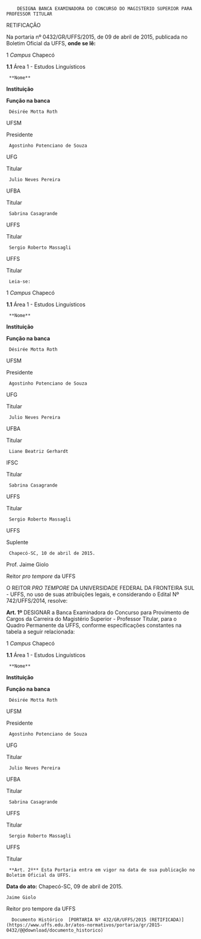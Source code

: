         DESIGNA BANCA EXAMINADORA DO CONCURSO DO MAGISTÉRIO SUPERIOR PARA PROFESSOR TITULAR  

RETIFICAÇÃO

 Na portaria nº 0432/GR/UFFS/2015, de 09 de abril de 2015, publicada no Boletim Oficial da UFFS, **onde se lê:**

 1 *Campus* Chapecó

 **1.1** Área 1 - Estudos Linguísticos

     **Nome**

   **Instituição**

   **Função na banca**

     Désirée Motta Roth

   UFSM

   Presidente

     Agostinho Potenciano de Souza

   UFG

   Titular

     Julio Neves Pereira

   UFBA

   Titular

     Sabrina Casagrande

   UFFS

   Titular

     Sergio Roberto Massagli

   UFFS

   Titular

     Leia-se:

 1 *Campus* Chapecó

 **1.1** Área 1 - Estudos Linguísticos

     **Nome**

   **Instituição**

   **Função na banca**

     Désirée Motta Roth

   UFSM

   Presidente

     Agostinho Potenciano de Souza

   UFG

   Titular

     Julio Neves Pereira

   UFBA

   Titular

     Liane Beatriz Gerhardt

   IFSC

   Titular

     Sabrina Casagrande

   UFFS

   Titular

     Sergio Roberto Massagli

   UFFS

   Suplente

     Chapecó-SC, 10 de abril de 2015.

 Prof. Jaime Giolo

 Reitor *pro tempore* da UFFS

 O REITOR *PRO TEMPORE* DA UNIVERSIDADE FEDERAL DA FRONTEIRA SUL - UFFS, no uso de suas atribuições legais, e considerando o Edital Nº 742/UFFS/2014, resolve:

 **Art. 1º** DESIGNAR a Banca Examinadora do Concurso para Provimento de Cargos da Carreira do Magistério Superior - Professor Titular, para o Quadro Permanente da UFFS, conforme especificações constantes na tabela a seguir relacionada:

 1 *Campus* Chapecó

 **1.1** Área 1 - Estudos Linguísticos

     **Nome**

   **Instituição**

   **Função na banca**

     Désirée Motta Roth

   UFSM

   Presidente

     Agostinho Potenciano de Souza

   UFG

   Titular

     Julio Neves Pereira

   UFBA

   Titular

     Sabrina Casagrande

   UFFS

   Titular

     Sergio Roberto Massagli

   UFFS

   Titular

     **Art. 2º** Esta Portaria entra em vigor na data de sua publicação no Boletim Oficial da UFFS.

  

   **Data do ato:** Chapecó-SC, 09 de abril de 2015.   
 

    Jaime Giolo   
 Reitor pro tempore da UFFS 

      Documento Histórico  [PORTARIA Nº 432/GR/UFFS/2015 (RETIFICADA)](https://www.uffs.edu.br/atos-normativos/portaria/gr/2015-0432/@@download/documento_historico)     
      